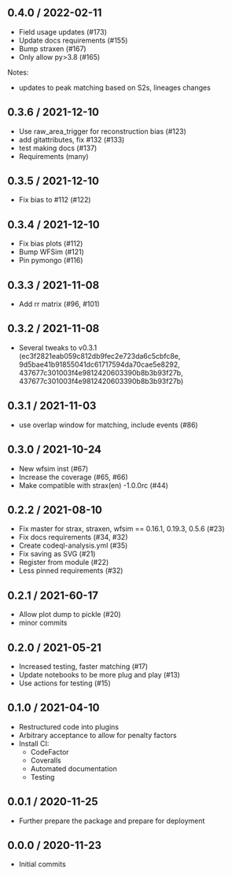 0.4.0 / 2022-02-11
------------------
- Field usage updates (#173)
- Update docs requirements (#155)
- Bump straxen (#167)
- Only allow py>3.8 (#165)

Notes:
 - updates to peak matching based on S2s, lineages changes


0.3.6 / 2021-12-10
------------------
- Use raw_area_trigger for reconstruction bias (#123)
- add gitattributes, fix #132 (#133)
- test making docs (#137)
- Requirements (many)


0.3.5 / 2021-12-10
------------------
- Fix bias to #112 (#122)


0.3.4 / 2021-12-10
------------------
- Fix bias plots (#112)
- Bump WFSim (#121)
- Pin pymongo (#116)


0.3.3 / 2021-11-08
------------------
 - Add rr matrix (#96, #101)


0.3.2 / 2021-11-08
------------------
- Several tweaks to v0.3.1 (ec3f2821eab059c812db9fec2e723da6c5cbfc8e, 9d5bae41b91855041dc61717594da70cae5e8292, 437677c301003f4e9812420603390b8b3b93f27b, 437677c301003f4e9812420603390b8b3b93f27b)


0.3.1 / 2021-11-03
------------------
 - use overlap window for matching, include events (#86)


0.3.0 / 2021-10-24
------------------
 - New wfsim inst (#67)
 - Increase the coverage (#65, #66)
 - Make compatible with strax(en) -1.0.0rc (#44)


0.2.2 / 2021-08-10
------------------
 - Fix master for strax, straxen, wfsim == 0.16.1, 0.19.3, 0.5.6 (#23)
 - Fix docs requirements (#34, #32)
 - Create codeql-analysis.yml (#35)
 - Fix saving as SVG (#21)
 - Register from module (#22)
 - Less pinned requirements (#32)


0.2.1 / 2021-60-17
------------------
- Allow plot dump to pickle (#20)
- minor commits


0.2.0 / 2021-05-21
------------------
- Increased testing, faster matching (#17)
- Update notebooks to be more plug and play (#13)
- Use actions for testing (#15)


0.1.0 / 2021-04-10
--------------------
- Restructured code into plugins
- Arbitrary acceptance to allow for penalty factors
- Install CI:
  - CodeFactor
  - Coveralls
  - Automated documentation
  - Testing


0.0.1 / 2020-11-25
--------------------
- Further prepare the package and prepare for deployment

0.0.0 / 2020-11-23
--------------------
- Initial commits
